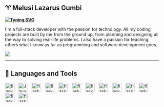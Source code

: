 ## ♈ Melusi Lazarus Gumbi

**[![Typing SVG](https://readme-typing-svg.demolab.com?font=Tahoma+Code&pause=1000&color=F7E21D&width=435&lines=Full-Stack+Developer;App+Developer;Tech+Enthusiast;Creative+Coder;Always+Learning)](https://git.io/typing-svg)**

I'm a full-stack developer with the passion for technology. All my coding projects are built by me from the ground up, from planning and designing all the way to solving real-life problems. I also have a passion for teaching others what I know as far as programming and software development goes.

<a href='mailto:gumbimelusi2@gmail.com'><img src='https://custom-icon-badges.demolab.com/badge/-gumbimelusi2@gmail.com-yellow?style=for-the-badge&logo=mention&logoColor=white'/></a>

---
## 🧰 Languages and Tools
<p>
<a href="#"><img  alt="Java" width="30px" style="padding-right:10px;" src="https://cdn.jsdelivr.net/gh/devicons/devicon/icons/python/python-plain.svg"/></a>
<a href="#"><img align="left" alt="flask" width="30px" style="padding-right:10px;" src="https://cdn.jsdelivr.net/gh/devicons/devicon/icons/flask/flask-original.svg"/></a>
<a href="#"><img  alt="flask" width="30px" style="padding-right:10px;" src="https://cdn.jsdelivr.net/gh/devicons/devicon/icons/flutter/flutter-plain.svg"/></a>
<a href="#"><img  alt="flask" width="30px" style="padding-right:10px;" src="https://cdn.jsdelivr.net/gh/devicons/devicon/icons/html5/html5-plain.svg"/></a>
<a href="#"><img  alt="flask" width="30px" style="padding-right:10px;" src="https://cdn.jsdelivr.net/gh/devicons/devicon/icons/css3/css3-plain.svg"/></a>
<a href="#"><img  alt="flask" width="30px" style="padding-right:10px;" src="https://cdn.jsdelivr.net/gh/devicons/devicon/icons/react/react-original.svg"/></a>
<a href="#"><img  alt="flask" width="30px" style="padding-right:10px;" src="https://cdn.jsdelivr.net/gh/devicons/devicon/icons/javascript/javascript-plain.svg"/></a>
<a href="#"><img  alt="flask" width="30px" style="padding-right:10px;" src="https://cdn.jsdelivr.net/gh/devicons/devicon/icons/git/git-original.svg"/></a>
<a href="#"><img  alt="flask" width="30px" style="padding-right:10px;" src="https://cdn.jsdelivr.net/gh/devicons/devicon/icons/linux/linux-original.svg"/></a>
<a href="#"><img  alt="flask" width="30px" style="padding-right:10px;" src="https://cdn.jsdelivr.net/gh/devicons/devicon/icons/selenium/selenium-original.svg"/></a>
<a href="#"><img  alt="flask" width="30px" style="padding-right:10px;" src="https://cdn.jsdelivr.net/gh/devicons/devicon/icons/github/github-original.svg"/></a>
<a href="#"><img  alt="flask" width="30px" style="padding-right:10px;" src="https://cdn.jsdelivr.net/gh/devicons/devicon/icons/illustrator/illustrator-plain.svg"/></a>
<a href="#"><img  alt="flask" width="30px" style="padding-right:10px;" src="https://cdn.jsdelivr.net/gh/devicons/devicon/icons/windows8/windows8-original.svg"/></a>
</p>
<br />

#
<!---
lazarus-gumbi/lazarus-gumbi is a ✨ special ✨ repository because its `README.md` (this file) appears on your GitHub profile.
You can click the Preview link to take a look at your changes.
--->
